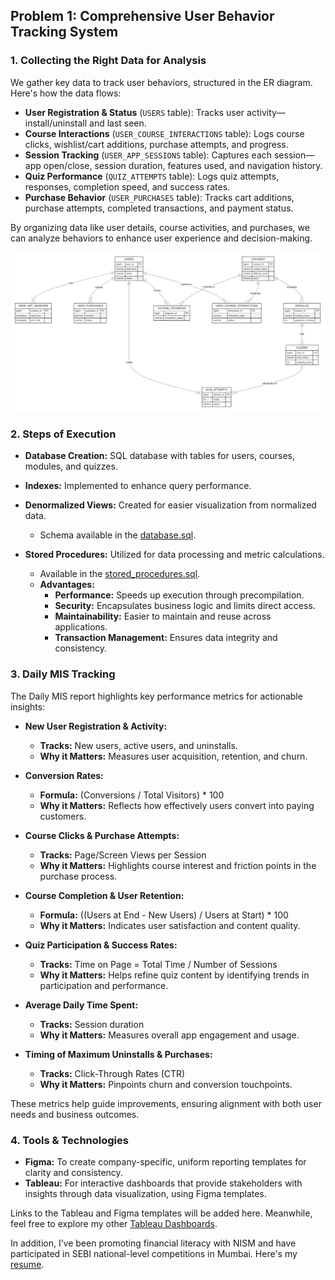 ## Problem 1: Comprehensive User Behavior Tracking System

### 1. Collecting the Right Data for Analysis
We gather key data to track user behaviors, structured in the ER diagram. Here's how the data flows:

- **User Registration & Status** (`USERS` table): Tracks user activity—install/uninstall and last seen.
- **Course Interactions** (`USER_COURSE_INTERACTIONS` table): Logs course clicks, wishlist/cart additions, purchase attempts, and progress.
- **Session Tracking** (`USER_APP_SESSIONS` table): Captures each session—app open/close, session duration, features used, and navigation history.
- **Quiz Performance** (`QUIZ_ATTEMPTS` table): Logs quiz attempts, responses, completion speed, and success rates.
- **Purchase Behavior** (`USER_PURCHASES` table): Tracks cart additions, purchase attempts, completed transactions, and payment status.

By organizing data like user details, course activities, and purchases, we can analyze behaviors to enhance user experience and decision-making.

![ER Diagram here](database/ER_Diagram.png)

### 2. Steps of Execution
- **Database Creation:** SQL database with tables for users, courses, modules, and quizzes.
- **Indexes:** Implemented to enhance query performance.
- **Denormalized Views:** Created for easier visualization from normalized data.
  - Schema available in the [database.sql](database/database.sql).

- **Stored Procedures:** Utilized for data processing and metric calculations.
  - Available in the [stored_procedures.sql](database/stored_procedures.sql).
  - **Advantages:**
    - **Performance:** Speeds up execution through precompilation.
    - **Security:** Encapsulates business logic and limits direct access.
    - **Maintainability:** Easier to maintain and reuse across applications.
    - **Transaction Management:** Ensures data integrity and consistency.

### 3. Daily MIS Tracking

The Daily MIS report highlights key performance metrics for actionable insights:

- **New User Registration & Activity:**  
   - **Tracks:** New users, active users, and uninstalls.  
   - **Why it Matters:** Measures user acquisition, retention, and churn.

- **Conversion Rates:**  
   - **Formula:** (Conversions / Total Visitors) * 100  
   - **Why it Matters:** Reflects how effectively users convert into paying customers.

- **Course Clicks & Purchase Attempts:**  
   - **Tracks:** Page/Screen Views per Session  
   - **Why it Matters:** Highlights course interest and friction points in the purchase process.

- **Course Completion & User Retention:**  
   - **Formula:** ((Users at End - New Users) / Users at Start) * 100  
   - **Why it Matters:** Indicates user satisfaction and content quality.

- **Quiz Participation & Success Rates:**  
   - **Tracks:** Time on Page = Total Time / Number of Sessions  
   - **Why it Matters:** Helps refine quiz content by identifying trends in participation and performance.

- **Average Daily Time Spent:**  
   - **Tracks:** Session duration  
   - **Why it Matters:** Measures overall app engagement and usage.

- **Timing of Maximum Uninstalls & Purchases:**  
   - **Tracks:** Click-Through Rates (CTR)  
   - **Why it Matters:** Pinpoints churn and conversion touchpoints.

These metrics help guide improvements, ensuring alignment with both user needs and business outcomes.

### 4. Tools & Technologies
- **Figma:** To create company-specific, uniform reporting templates for clarity and consistency.
- **Tableau:** For interactive dashboards that provide stakeholders with insights through data visualization, using Figma templates.

Links to the Tableau and Figma templates will be added here. Meanwhile, feel free to explore my other [Tableau Dashboards](https://public.tableau.com/views/MintClassicCompany/F_Warehouses?:language=en-US&:sid=&:redirect=auth&:display_count=n&:origin=viz_share_link).

In addition, I’ve been promoting financial literacy with NISM and have participated in SEBI national-level competitions in Mumbai. Here's my [resume](https://drive.google.com/file/d/1yyNwcVv1eiETabK3F5CyGD7BCjRqYDXU/view?usp=sharing).
